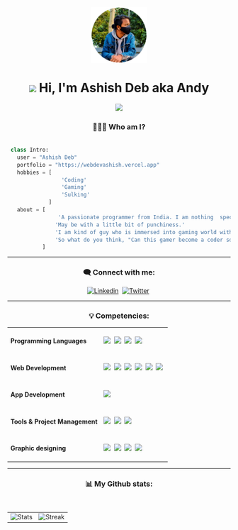 <p align="center">
    <img align="center" width="25%" src="./assets/profile.png" alt="header"/>
</p>
<h1 align="center"><img src="https://media.giphy.com/media/hvRJCLFzcasrR4ia7z/giphy.gif" width="30"> Hi,  I'm Ashish Deb aka Andy</h1>

<p align="center">
  <a href="https://github.com/DenverCoder1/readme-typing-svg"><img src="https://readme-typing-svg.herokuapp.com?lines=Full+Stack+Web+Developer;UI+designer;Gamer;Coder&center=true&width=380&height=45"></a>
</p>

<!-- Who am I? -->

<h3 align="center">👨🏽‍💻 Who am I?</h2>

 ```python
 
  class Intro:
    user = "Ashish Deb"
    portfolio = "https://webdevashish.vercel.app"
	hobbies = [
                  'Coding'
                  'Gaming'
                  'Sulking'
              ]
    about = [
                 'A passionate programmer from India. I am nothing  special, just one of the coders out there'
		        'May be with a little bit of punchiness.'
		        'I am kind of guy who is immersed into gaming world with a dream to become a coder' 
		        'So what do you think, "Can this gamer become a coder someday?"....'
            ]
 ```

<hr>

<!-- Connect with me -->

<h3 align="center">🗨️ Connect with me:</h3>

<p align="center">
<a href="https://www.linkedin.com/in/ashishdeb-/" target="blank"><img src="https://img.shields.io/badge/LinkedIn-0077B5?style=for-the-badge&logo=linkedin&labelColor=005480&logoColor=white" alt="Linkedin" /></a>&nbsp; 
<a href="https://twitter.com/debbbzz_tw" target="blank"><img src="https://img.shields.io/badge/Twitter-1DA1F2?style=for-the-badge&logo=twitter&labelColor=0a6ca9&logoColor=white" alt="Twitter" /></a>&nbsp; 
</p>

<hr>

<!-- Competencies -->

<h3 align="center">💡 Competencies:</h3>

<table  align="center">
<tr>
<td><h4>Programming Languages</h4></td>
<td>
<img src="https://img.shields.io/badge/C++-blue?style=for-the-badge&logo=cplusplus&logoColor=blue&color=00599C&labelColor=262626"/>&nbsp;  
<img src="https://img.shields.io/badge/C-black?style=for-the-badge&logo=c&labelColor=262626&color=00599C" />&nbsp; 
<img src="https://img.shields.io/badge/Python-blue?style=for-the-badge&logo=python&labelColor=262626&color=3776ab" />&nbsp;   
<img src="https://img.shields.io/badge/Javascript-yellow?style=for-the-badge&logo=javascript&labelColor=262626&color=DFA200" /></td></tr>

<tr>
<td><h4>Web Development</h4></td>
<td><img src="https://img.shields.io/badge/HTML5-red?style=for-the-badge&logo=html5&labelColor=262626&color=E34F26"/>&nbsp; 
<img src="https://img.shields.io/badge/CSS3-white?style=for-the-badge&logo=css3&logoColor=1572B6&labelColor=262626&color=1572B6" />&nbsp; 
<img src="https://img.shields.io/badge/Javascript-yellow?style=for-the-badge&logo=javascript&labelColor=262626&color=c89100"/>&nbsp;   
<img src="https://img.shields.io/badge/-React-61DBFB?style=for-the-badge&labelColor=black&logo=react&logoColor=61DBFB"/>&nbsp;   
<img src="https://img.shields.io/badge/-Typescript-007acc?style=for-the-badge&labelColor=black&logo=typescript&logoColor=007acc"/>&nbsp;   
<img src="https://img.shields.io/badge/-Nodejs-3C873A?style=for-the-badge&labelColor=black&logo=node.js&logoColor=3C873A"/>&nbsp;   
</td></tr>

<tr>
<td><h4>App Development</h4></td>
<td>
<a href="#"><img src="https://img.shields.io/badge/Android%20Studio-green?style=for-the-badge&logo=android%20studio&labelColor=262626&color=2a9a5c"/></a></td></tr>

<tr>
<td><h4>Tools & Project Management</h4></td>
<td><a href="#"><img src="https://img.shields.io/badge/Git-red?style=for-the-badge&logo=git&labelColor=262626&color=red"/></a>&nbsp;   
<a href="#"><img src="https://img.shields.io/badge/GitHub-black?style=for-the-badge&logo=github&labelColor=262626&color=0d0c0c"/></a>&nbsp;
<a href="#"><img src="https://img.shields.io/badge/VSCode-cyan?style=for-the-badge&logo=visual%20studio%20code&labelColor=262626&color=007ACC"/></a>&nbsp; </td></tr>

<tr>
<td><h4>Graphic designing</h4></td>
<td><a href="#"><img src="https://img.shields.io/badge/Adobe_Illustrator-yellow?style=for-the-badge&logo=adobe%20illustrator&labelColor=262626&color=ff9a00"/></a>&nbsp;
<a href="#"><img src="https://img.shields.io/badge/Adobe%20Photoshop-ff69b4?style=for-the-badge&logo=Adobe%20Photoshop&labelColor=262626&color=blue"/></a>&nbsp;
<a href="#"><img src="https://img.shields.io/badge/Adobe%20Premiere%20Pro-purple?style=for-the-badge&logo=Adobe%20Premiere%20Pro&labelColor=262626&color=9999ff"/></a>&nbsp;
<a href="#"><img src="https://img.shields.io/badge/Adobe%20XD-ff69b4?style=for-the-badge&logo=Adobe%20XD&labelColor=262626&color=ff69b4"/></a>&nbsp;

</table>
<hr>

<!-- Github Stats --> 

<h3 align="center">📊 My Github stats:</h3> <br>

<table  align="center">
  <tr>
    <td>
      <img align="left" src="https://github-readme-stats.vercel.app/api?username=AndyyAD&show_icons=true&theme=prussian&count_private=true&include_all_commits=true&hide_border=true" alt="Stats" />
    </td>
    <td>
    <img align="right" src="https://streak-stats.demolab.com?user=AndyyAD&theme=prussian&hide_border=true&date_format=j%20M%5B%20Y%5D" alt="Streak" />
    </td>
  </tr> 
</table>

